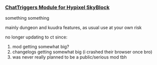 ### <u>[ChatTriggers](https://www.chattriggers.com) Module for Hypixel SkyBlock</u>

something something

mainly dungeon and kuudra features, as usual use at your own risk

no longer updating to ct since:
1. mod getting somewhat big?
2. changelogs getting somewhat big (i crashed their browser once bro)
3. was never really planned to be a public/serious mod tbh
